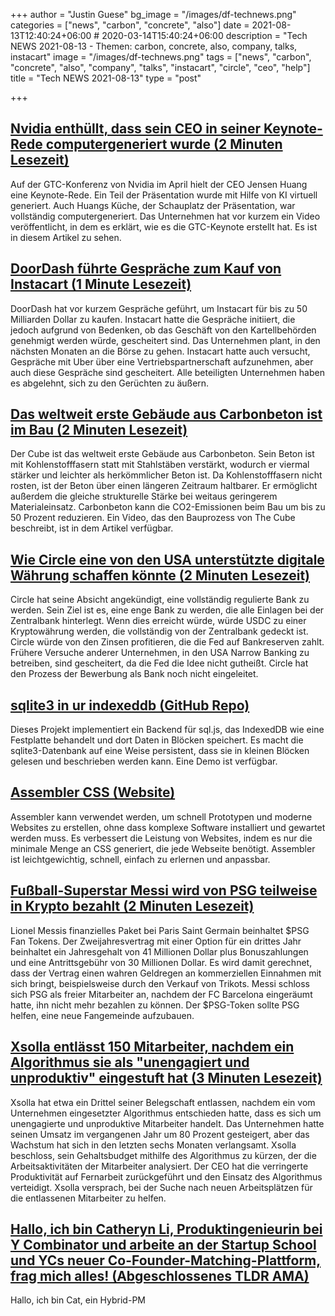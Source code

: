 +++
author = "Justin Guese"
bg_image = "/images/df-technews.png"
categories = ["news", "carbon", "concrete", "also"]
date = 2021-08-13T12:40:24+06:00 # 2020-03-14T15:40:24+06:00
description = "Tech NEWS 2021-08-13 - Themen: carbon, concrete, also, company, talks, instacart"
image = "/images/df-technews.png"
tags = ["news", "carbon", "concrete", "also", "company", "talks", "instacart", "circle", "ceo", "help"]
title = "Tech NEWS 2021-08-13"
type = "post"

+++

## [Nvidia enthüllt, dass sein CEO in seiner Keynote-Rede computergeneriert wurde (2 Minuten Lesezeit)](https://www.vice.com/en/article/88nbpa/nvidia-reveals-its-ceo-was-computer-generated-in-keynote-speech)

 Auf der GTC-Konferenz von Nvidia im April hielt der CEO Jensen Huang eine Keynote-Rede. Ein Teil der Präsentation wurde mit Hilfe von KI virtuell generiert. Auch Huangs Küche, der Schauplatz der Präsentation, war vollständig computergeneriert. Das Unternehmen hat vor kurzem ein Video veröffentlicht, in dem es erklärt, wie es die GTC-Keynote erstellt hat. Es ist in diesem Artikel zu sehen.

## [DoorDash führte Gespräche zum Kauf von Instacart (1 Minute Lesezeit)](https://finance.yahoo.com/news/doordash-held-talks-buy-instacart-233835820.html)

 DoorDash hat vor kurzem Gespräche geführt, um Instacart für bis zu 50 Milliarden Dollar zu kaufen. Instacart hatte die Gespräche initiiert, die jedoch aufgrund von Bedenken, ob das Geschäft von den Kartellbehörden genehmigt werden würde, gescheitert sind. Das Unternehmen plant, in den nächsten Monaten an die Börse zu gehen. Instacart hatte auch versucht, Gespräche mit Uber über eine Vertriebspartnerschaft aufzunehmen, aber auch diese Gespräche sind gescheitert. Alle beteiligten Unternehmen haben es abgelehnt, sich zu den Gerüchten zu äußern.

## [Das weltweit erste Gebäude aus Carbonbeton ist im Bau (2 Minuten Lesezeit)](https://interestingengineering.com/the-worlds-first-carbon-concrete-building-is-under-construction)

 Der Cube ist das weltweit erste Gebäude aus Carbonbeton. Sein Beton ist mit Kohlenstofffasern statt mit Stahlstäben verstärkt, wodurch er viermal stärker und leichter als herkömmlicher Beton ist. Da Kohlenstofffasern nicht rosten, ist der Beton über einen längeren Zeitraum haltbarer. Er ermöglicht außerdem die gleiche strukturelle Stärke bei weitaus geringerem Materialeinsatz. Carbonbeton kann die CO2-Emissionen beim Bau um bis zu 50 Prozent reduzieren. Ein Video, das den Bauprozess von The Cube beschreibt, ist in dem Artikel verfügbar.

## [Wie Circle eine von den USA unterstützte digitale Währung schaffen könnte (2 Minuten Lesezeit)](https://www.axios.com/circle-crypto-digital-currency-bank-48656581-84ce-4c9e-9ce0-0f44be20c9a3.html)

 Circle hat seine Absicht angekündigt, eine vollständig regulierte Bank zu werden. Sein Ziel ist es, eine enge Bank zu werden, die alle Einlagen bei der Zentralbank hinterlegt. Wenn dies erreicht würde, würde USDC zu einer Kryptowährung werden, die vollständig von der Zentralbank gedeckt ist. Circle würde von den Zinsen profitieren, die die Fed auf Bankreserven zahlt. Frühere Versuche anderer Unternehmen, in den USA Narrow Banking zu betreiben, sind gescheitert, da die Fed die Idee nicht gutheißt. Circle hat den Prozess der Bewerbung als Bank noch nicht eingeleitet.

## [sqlite3 in ur indexeddb (GitHub Repo)](https://github.com/jlongster/absurd-sql)

 Dieses Projekt implementiert ein Backend für sql.js, das IndexedDB wie eine Festplatte behandelt und dort Daten in Blöcken speichert. Es macht die sqlite3-Datenbank auf eine Weise persistent, dass sie in kleinen Blöcken gelesen und beschrieben werden kann. Eine Demo ist verfügbar.

## [Assembler CSS (Website)](shorturl.at/qyCXY/1/0100017b3efb91b0-8fd8f43d-27df-4ba7-8bb7-6e13f55b8464-000000/AL937nNJXiE9m4dlfO7WS0tsN_uyLEy-lmc_huzcKPw=210)

 Assembler kann verwendet werden, um schnell Prototypen und moderne Websites zu erstellen, ohne dass komplexe Software installiert und gewartet werden muss. Es verbessert die Leistung von Websites, indem es nur die minimale Menge an CSS generiert, die jede Webseite benötigt. Assembler ist leichtgewichtig, schnell, einfach zu erlernen und anpassbar.

## [Fußball-Superstar Messi wird von PSG teilweise in Krypto bezahlt (2 Minuten Lesezeit)](https://www.cnbc.com/2021/08/12/lionel-messi-is-being-partly-paid-in-crypto-at-psg.html)

 Lionel Messis finanzielles Paket bei Paris Saint Germain beinhaltet $PSG Fan Tokens. Der Zweijahresvertrag mit einer Option für ein drittes Jahr beinhaltet ein Jahresgehalt von 41 Millionen Dollar plus Bonuszahlungen und eine Antrittsgebühr von 30 Millionen Dollar. Es wird damit gerechnet, dass der Vertrag einen wahren Geldregen an kommerziellen Einnahmen mit sich bringt, beispielsweise durch den Verkauf von Trikots. Messi schloss sich PSG als freier Mitarbeiter an, nachdem der FC Barcelona eingeräumt hatte, ihn nicht mehr bezahlen zu können. Der $PSG-Token sollte PSG helfen, eine neue Fangemeinde aufzubauen.

## [Xsolla entlässt 150 Mitarbeiter, nachdem ein Algorithmus sie als "unengagiert und unproduktiv" eingestuft hat (3 Minuten Lesezeit)](https://www.gamasutra.com/view/news/386534/Xsolla_lays_off_150_after_an_algorithm_ruled_staff_unengaged_and_unproductive.php/1/0100017b3efb91b0-8fd8f43d-27df-4ba7-8bb7-6e13f55b8464-000000/CMrMAfoTwbu3PYWD9TkQtiP8I5o4yic09aJyK2wGiM4=210)

 Xsolla hat etwa ein Drittel seiner Belegschaft entlassen, nachdem ein vom Unternehmen eingesetzter Algorithmus entschieden hatte, dass es sich um unengagierte und unproduktive Mitarbeiter handelt. Das Unternehmen hatte seinen Umsatz im vergangenen Jahr um 80 Prozent gesteigert, aber das Wachstum hat sich in den letzten sechs Monaten verlangsamt. Xsolla beschloss, sein Gehaltsbudget mithilfe des Algorithmus zu kürzen, der die Arbeitsaktivitäten der Mitarbeiter analysiert. Der CEO hat die verringerte Produktivität auf Fernarbeit zurückgeführt und den Einsatz des Algorithmus verteidigt. Xsolla versprach, bei der Suche nach neuen Arbeitsplätzen für die entlassenen Mitarbeiter zu helfen.

## [Hallo, ich bin Catheryn Li, Produktingenieurin bei Y Combinator und arbeite an der Startup School und YCs neuer Co-Founder-Matching-Plattform, frag mich alles! (Abgeschlossenes TLDR AMA)](https://tldr.tech/token/6c3ef825381ee396191f77cb92dd1969?redirect=https%3A%2F%2Ftldr.tech%2Fama%2Fcatheryn-li/1/0100017b3efb91b0-8fd8f43d-27df-4ba7-8bb7-6e13f55b8464-000000/f_8sRFKtP9vHFdBPv5xAndXCvbsyF_bYORF7Wdt8CHY=210)

 Hallo, ich bin Cat, ein Hybrid-PM 

